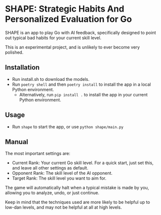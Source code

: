 # SHAPE: Strategic Habits And Personalized Evaluation for Go

SHAPE is an app to play Go with AI feedback, specifically designed to point out typical bad habits for your current skill level.

This is an experimental project, and is unlikely to ever become very polished.

## Installation

* Run install.sh to download the models.
* Run `poetry shell` and then `poetry install` to install the app in a local Python environment.
  * Alternatively, run `pip install .` to install the app in your current Python environment.

## Usage

* Run `shape` to start the app, or use `python shape/main.py`

## Manual

The most important settings are:

- Current Rank: Your current Go skill level. For a quick start, just set this, and leave all other settings as default.
- Opponent Rank: The skill level of the AI opponent.
- Target Rank: The skill level you want to aim for.

The game will automatically halt when a typical mistake is made by you, allowing you to analyze, undo, or just continue.

Keep in mind that the techniques used are more likely to be helpful up to low-dan levels, and may not be helpful at all at high levels.
